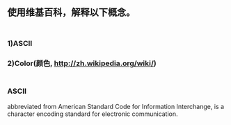 ## 使用维基百科，解释以下概念。<br/><br/>
### 1)ASCII<br/>
### 2)Color(颜色, http://zh.wikipedia.org/wiki/)<br/><br/>

### ASCII<br/>
abbreviated from American Standard Code for Information Interchange, is a character encoding standard for electronic communication. 
